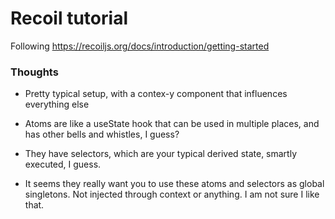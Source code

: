 # Recoil tutorial

Following https://recoiljs.org/docs/introduction/getting-started

### Thoughts

- Pretty typical setup, with a contex-y component that influences everything else

- Atoms are like a useState hook that can be used in multiple places, and has other bells and whistles, I guess?

- They have selectors, which are your typical derived state, smartly executed, I guess.

- It seems they really want you to use these atoms and selectors as global singletons. Not injected through context or anything. I am not sure I like that.
